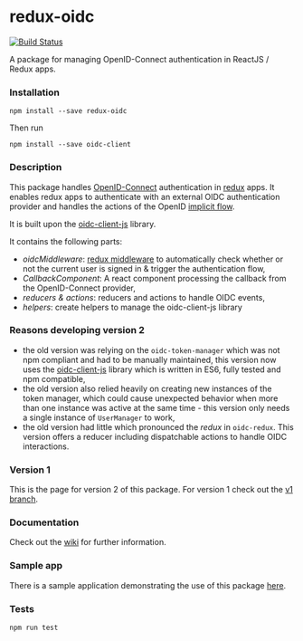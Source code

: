 # redux-oidc 
[![Build Status](https://travis-ci.org/maxmantz/redux-oidc.svg?branch=master)](https://travis-ci.org/maxmantz/redux-oidc)

A package for managing OpenID-Connect authentication in ReactJS / Redux apps.

### Installation
`npm install --save redux-oidc`

Then run

`npm install --save oidc-client`

### Description

This package handles [OpenID-Connect](http://openid.net/connect/) authentication in [redux](http://redux.js.org/) apps. It enables redux apps to authenticate with an external OIDC authentication provider and handles the actions of the OpenID [implicit flow](http://openid.net/specs/openid-connect-implicit-1_0.html).

It is built upon the [oidc-client-js](https://github.com/IdentityModel/oidc-client-js/tree/master) library.

It contains the following parts:
- *oidcMiddleware*: [redux middleware](http://redux.js.org/docs/advanced/Middleware.html) to automatically check whether or not the current user is signed in & trigger the authentication flow,
- *CallbackComponent*: A react component processing the callback from the OpenID-Connect provider,
- *reducers & actions*: reducers and actions to handle OIDC events,
- *helpers*: create helpers to manage the oidc-client-js library

### Reasons developing version 2
- the old version was relying on the `oidc-token-manager` which was not npm compliant and had to be manually maintained, this version now uses the [oidc-client-js](https://github.com/IdentityModel/oidc-client-js/tree/dev) library which is written in ES6, fully tested and npm compatible,
- the old version also relied heavily on creating new instances of the token manager, which could cause unexpected behavior when more than one instance was active at the same time - this version only needs a single instance of `UserManager` to work,
- the old version had little which pronounced the *redux* in `oidc-redux`. This version offers a reducer including dispatchable actions to handle OIDC interactions.

### Version 1
This is the page for version 2 of this package. For version 1 check out the [v1 branch](https://github.com/maxmantz/redux-oidc/tree/v1).

### Documentation

Check out the [wiki](https://github.com/maxmantz/redux-oidc/wiki) for further information.

### Sample app
There is a sample application demonstrating the use of this package [here](https://github.com/maxmantz/redux-oidc-example).

### Tests
`npm run test`
